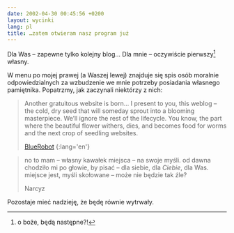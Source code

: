 ```yaml
---
date: 2002-04-30 00:45:56 +0200
layout: wycinki
lang: pl
title: …zatem otwieram nasz program już
---
```


Dla Was – zapewne tylko kolejny blog… Dla mnie – oczywiście pierwszy[^1] własny.

W menu po mojej prawej (a Waszej lewej) znajduje się spis osób moralnie odpowiedzialnych za wzbudzenie we mnie potrzeby posiadania własnego pamiętnika. Popatrzmy, jak zaczynali niektórzy z nich:

> Another gratuitous website is born… I present to you, this weblog – the cold, dry seed that will someday sprout into a blooming masterpiece. We’ll ignore the rest of the lifecycle. You know, the part where the beautiful flower withers, dies, and becomes food for worms and the next crop of seedling websites.
>
> [BlueRobot](http://bluerobot.com/log/2001_01.asp#Intro 'wpis z 12 lutego 2001')
{:lang='en'}

> no to mam – własny kawałek miejsca – na swoje myśli. od dawna chodziło mi po głowie, by pisać – dla siebie, dla _Ciebie_, dla Was. miejsce jest, myśli skołowane – może nie będzie tak źle?
>
> Narcyz

Pozostaje mieć nadzieję, że będę równie wytrwały.

[^1]: o boże, będą następne?!
